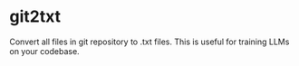 # git2txt

Convert all files in git repository to .txt files. This is useful for training LLMs on your codebase.